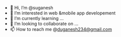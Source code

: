 - 👋 Hi, I’m @suganesh
- 👀 I’m interested in web &mobile app developement
- 🌱 I’m currently learning ...
- 💞️ I’m looking to collaborate on ...
- 📫 How to reach me @duganesh234@gmail.com


<!---
sugu2344/sugu2344 is a ✨ special ✨ repository because its `README.md` (this file) appears on your GitHub profile.
You can click the Preview link to take a look at your changes.
--->
